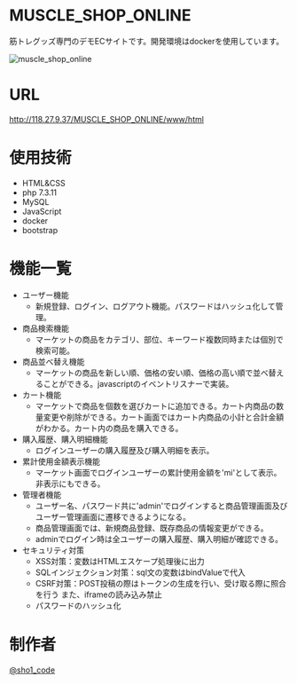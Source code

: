 # MUSCLE_SHOP_ONLINE
 
筋トレグッズ専門のデモECサイトです。開発環境はdockerを使用しています。 

![muscle_shop_online](https://user-images.githubusercontent.com/58554804/80931662-4e19b400-8df6-11ea-92f8-76a2abe7d4f2.png)

# URL
http://118.27.9.37/MUSCLE_SHOP_ONLINE/www/html

# 使用技術
- HTML&CSS
- php 7.3.11
- MySQL
- JavaScript
- docker
- bootstrap
 
# 機能一覧
- ユーザー機能
	- 新規登録、ログイン、ログアウト機能。パスワードはハッシュ化して管理。
- 商品検索機能
	- マーケットの商品をカテゴリ、部位、キーワード複数同時または個別で検索可能。
- 商品並べ替え機能
	- マーケットの商品を新しい順、価格の安い順、価格の高い順で並べ替えることができる。javascriptのイベントリスナーで実装。
- カート機能
	- マーケットで商品を個数を選びカートに追加できる。カート内商品の数量変更や削除ができる。カート画面ではカート内商品の小計と合計金額がわかる。カート内の商品を購入できる。
- 購入履歴、購入明細機能
	- ログインユーザーの購入履歴及び購入明細を表示。
- 累計使用金額表示機能
	- マーケット画面でログインユーザーの累計使用金額を'mi'として表示。非表示にもできる。
- 管理者機能
	- ユーザー名、パスワード共に'admin'でログインすると商品管理画面及びユーザー管理画面に遷移できるようになる。
	- 商品管理画面では、新規商品登録、既存商品の情報変更ができる。
	- adminでログイン時は全ユーザーの購入履歴、購入明細が確認できる。
- セキュリティ対策
	- XSS対策：変数はHTMLエスケープ処理後に出力
	- SQLインジェクション対策：sql文の変数はbindValueで代入
	- CSRF対策：POST投稿の際はトークンの生成を行い、受け取る際に照合を行う また、iframeの読み込み禁止
	- パスワードのハッシュ化

# 制作者

[@sho1_code](http://twitter.com/sho1_code)
